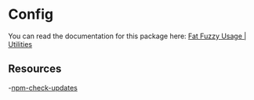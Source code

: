 # Config

You can read the documentation for this package here: [Fat Fuzzy Usage | Utilities](https://rocks.pages.dev/doc/usage/utilities)

## Resources

-[npm-check-updates](https://www.npmjs.com/package/npm-check-updates)
